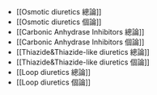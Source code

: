 - [[Osmotic diuretics 總論]]
- [[Osmotic diuretics 個論]]
- [[Carbonic Anhydrase Inhibitors 總論]]
- [[Carbonic Anhydrase Inhibitors 個論]]
- [[Thiazide&Thiazide-like diuretics 總論]]
- [[Thiazide&Thiazide-like diuretics 個論]]
- [[Loop diuretics 總論]]
- [[Loop diuretics 個論]]